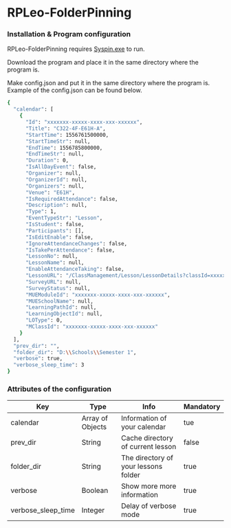 # RPLeo-FolderPinning

### Installation & Program configuration

RPLeo-FolderPinning requires [Syspin.exe](http://www.technosys.net/products/utils/pintotaskbar) to run.

Download the program and place it in the same directory where the program is.

Make config.json and put it in the same directory where the program is.
Example of the config.json can be found below.
```sh
{
  "calendar": [
    {
      "Id": "xxxxxxx-xxxxx-xxxx-xxx-xxxxxx",
      "Title": "C322-4F-E61H-A",
      "StartTime": 1556761500000,
      "StartTimeStr": null,
      "EndTime": 1556785800000,
      "EndTimeStr": null,
      "Duration": 0,
      "IsAllDayEvent": false,
      "Organizer": null,
      "OrganizerId": null,
      "Organizers": null,
      "Venue": "E61H",
      "IsRequiredAttendance": false,
      "Description": null,
      "Type": 1,
      "EventTypeStr": "Lesson",
      "IsStudent": false,
      "Participants": [],
      "IsEditEnable": false,
      "IgnoreAttendanceChanges": false,
      "IsTakePerAttendance": false,
      "LessonNo": null,
      "LessonName": null,
      "EnableAttendanceTaking": false,
      "LessonURL": "/ClassManagement/Lesson/LessonDetails?classId=xxxxxxx-xxxxx-xxxx-xxx-xxxxxx&lessonId=",
      "SurveyURL": null,
      "SurveyStatus": null,
      "MUEModuleId": "xxxxxxx-xxxxx-xxxx-xxx-xxxxxx",
      "MUESchoolName": null,
      "LearningPathId": null,
      "LearningObjectId": null,
      "LOType": 0,
      "MClassId": "xxxxxxx-xxxxx-xxxx-xxx-xxxxxx"
    }
  ],
  "prev_dir": "",
  "folder_dir": "D:\\Schools\\Semester 1",
  "verbose": true,
  "verbose_sleep_time": 3
}
````



### Attributes of the configuration
| Key | Type | Info | Mandatory
| ------ | ------ | ------ | ------ |
| calendar | Array of Objects | Information of your calendar | tue
| prev_dir | String | Cache directory of current lesson | false
| folder_dir | String | The directory of your lessons folder | true
| verbose | Boolean | Show more more information | true
| verbose_sleep_time | Integer | Delay of verbose mode | true
